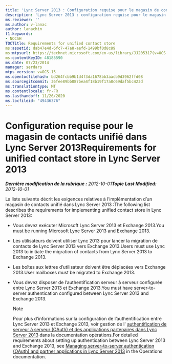 ```yaml
---
title: 'Lync Server 2013 : Configuration requise pour le magasin de contacts unifié'
description: 'Lync Server 2013 : configuration requise pour le magasin de contacts unifié'
ms.reviewer: ''
ms.author: v-lanac
author: lanachin
f1.keywords:
- NOCSH
TOCTitle: Requirements for unified contact store
ms:assetid: dab47e4d-6fc7-47a8-aefd-1499bf0d8c89
ms:mtpsurl: https://technet.microsoft.com/en-us/library/JJ205317(v=OCS.15)
ms:contentKeyID: 48185590
ms.date: 07/23/2014
manager: serdars
mtps_version: v=OCS.15
ms.openlocfilehash: bd264fcbb9b1d4f3da1678bb3aacb9d3962ffd08
ms.sourcegitcommit: 36fee89bb887bea4f18b19f17a8c69daf5bc423d
ms.translationtype: MT
ms.contentlocale: fr-FR
ms.lasthandoff: 11/26/2020
ms.locfileid: "49436376"
---
```

# <a name="requirements-for-unified-contact-store-in-lync-server-2013"></a><span data-ttu-id="7cc90-103">Configuration requise pour le magasin de contacts unifié dans Lync Server 2013</span><span class="sxs-lookup"><span data-stu-id="7cc90-103">Requirements for unified contact store in Lync Server 2013</span></span>

<div data-xmlns="http://www.w3.org/1999/xhtml">

<div class="topic" data-xmlns="http://www.w3.org/1999/xhtml" data-msxsl="urn:schemas-microsoft-com:xslt" data-cs="https://msdn.microsoft.com/">

<div data-asp="https://msdn2.microsoft.com/asp">



</div>

<div id="mainSection">

<div id="mainBody"><span data-ttu-id="7cc90-104">

<span> </span></span><span class="sxs-lookup"><span data-stu-id="7cc90-104">

<span> </span></span></span>

<span data-ttu-id="7cc90-105">_**Dernière modification de la rubrique :** 2012-10-01_</span><span class="sxs-lookup"><span data-stu-id="7cc90-105">_**Topic Last Modified:** 2012-10-01_</span></span>

<span data-ttu-id="7cc90-106">La liste suivante décrit les exigences relatives à l’implémentation d’un magasin de contacts unifié dans Lync Server 2013 :</span><span class="sxs-lookup"><span data-stu-id="7cc90-106">The following list describes the requirements for implementing unified contact store in Lync Server 2013:</span></span>

  - <span data-ttu-id="7cc90-107">Vous devez exécuter Microsoft Lync Server 2013 et Exchange 2013.</span><span class="sxs-lookup"><span data-stu-id="7cc90-107">You must be running Microsoft Lync Server 2013 and Exchange 2013.</span></span>

  - <span data-ttu-id="7cc90-108">Les utilisateurs doivent utiliser Lync 2013 pour lancer la migration de contacts de Lync Server 2013 vers Exchange 2013.</span><span class="sxs-lookup"><span data-stu-id="7cc90-108">Users must use Lync 2013 to initiate the migration of contacts from Lync Server 2013 to Exchange 2013.</span></span>

  - <span data-ttu-id="7cc90-109">Les boîtes aux lettres d’utilisateur doivent être déplacées vers Exchange 2013.</span><span class="sxs-lookup"><span data-stu-id="7cc90-109">User mailboxes must be migrated to Exchange 2013.</span></span>

  - <span data-ttu-id="7cc90-110">Vous devez disposer de l’authentification serveur à serveur configurée entre Lync Server 2013 et Exchange 2013.</span><span class="sxs-lookup"><span data-stu-id="7cc90-110">You must have server-to-server authentication configured between Lync Server 2013 and Exchange 2013.</span></span>
    
    <div>
    

    > [!NOTE]  
    > <span data-ttu-id="7cc90-111">Pour plus d’informations sur la configuration de l’authentification entre Lync Server 2013 et Exchange 2013, voir gestion de l' <A href="lync-server-2013-managing-server-to-server-authentication-oauth-and-partner-applications.md">authentification de serveur à serveur (OAuth) et des applications partenaires dans Lync Server 2013</A> dans la documentation opérations.</span><span class="sxs-lookup"><span data-stu-id="7cc90-111">For detailed requirements about setting up authentication between Lync Server 2013 and Exchange 2013, see <A href="lync-server-2013-managing-server-to-server-authentication-oauth-and-partner-applications.md">Managing server-to-server authentication (OAuth) and partner applications in Lync Server 2013</A> in the Operations documentation.</span></span>

    
    <span data-ttu-id="7cc90-112"></div>

</div>

<span> </span>

</div>

</div>

</span><span class="sxs-lookup"><span data-stu-id="7cc90-112"></div>

</div>

<span> </span>

</div>

</div>

</span></span></div>

